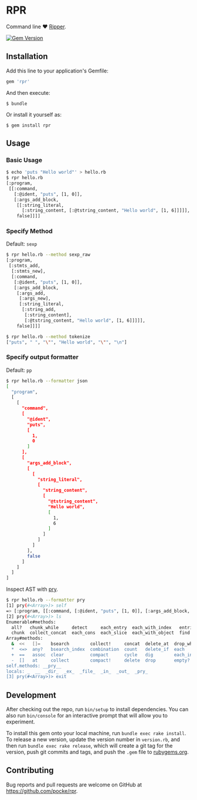 # RPR

Command line :heart: [Ripper](http://ruby-doc.org/stdlib-2.3.0/libdoc/ripper/rdoc/Ripper.html).

[![Gem Version](https://badge.fury.io/rb/rpr.svg)](https://badge.fury.io/rb/rpr)

## Installation

Add this line to your application's Gemfile:

```ruby
gem 'rpr'
```

And then execute:

    $ bundle

Or install it yourself as:

    $ gem install rpr

## Usage

### Basic Usage

```sh
$ echo 'puts "Hello world"' > hello.rb
$ rpr hello.rb
[:program,
 [[:command,
   [:@ident, "puts", [1, 0]],
   [:args_add_block,
    [[:string_literal,
      [:string_content, [:@tstring_content, "Hello world", [1, 6]]]]],
    false]]]]
```

### Specify Method

Default: `sexp`

```sh
$ rpr hello.rb --method sexp_raw
[:program,
 [:stmts_add,
  [:stmts_new],
  [:command,
   [:@ident, "puts", [1, 0]],
   [:args_add_block,
    [:args_add,
     [:args_new],
     [:string_literal,
      [:string_add,
       [:string_content],
       [:@tstring_content, "Hello world", [1, 6]]]]],
    false]]]]
```

```sh
$ rpr hello.rb --method tokenize
["puts", " ", "\"", "Hello world", "\"", "\n"]
```

### Specify output formatter

Default: `pp`

```sh
$ rpr hello.rb --formatter json
[
  "program",
  [
    [
      "command",
      [
        "@ident",
        "puts",
        [
          1,
          0
        ]
      ],
      [
        "args_add_block",
        [
          [
            "string_literal",
            [
              "string_content",
              [
                "@tstring_content",
                "Hello world",
                [
                  1,
                  6
                ]
              ]
            ]
          ]
        ],
        false
      ]
    ]
  ]
]
```

Inspect AST with [pry](https://github.com/pry/pry).

```sh
$ rpr hello.rb --formatter pry
[1] pry(#<Array>)> self
=> [:program, [[:command, [:@ident, "puts", [1, 0]], [:args_add_block, [[:string_literal, [:string_content, [:@tstring_content, "Hello world", [1, 6]]]]], false]]]]
[2] pry(#<Array>)> ls
Enumerable#methods:
  all?   chunk_while     detect     each_entry  each_with_index   entries  find_all  grep    group_by  lazy  max_by   min     minmax     none?  partition  slice_after   slice_when
  chunk  collect_concat  each_cons  each_slice  each_with_object  find     flat_map  grep_v  inject    max   member?  min_by  minmax_by  one?   reduce     slice_before  sort_by
Array#methods:
  &  <<   []=    bsearch        collect!     concat  delete_at  drop_while  eql?        first     hash      inspect  length  permutation         product  reject!               reverse       rotate   select!    shuffle!  sort      take_while  to_s       unshift
  *  <=>  any?   bsearch_index  combination  count   delete_if  each        fetch       flatten   include?  join     map     pop                 push     repeated_combination  reverse!      rotate!  shelljoin  size      sort!     to_a        transpose  values_at
  +  ==   assoc  clear          compact      cycle   dig        each_index  fill        flatten!  index     keep_if  map!    pretty_print        rassoc   repeated_permutation  reverse_each  sample   shift      slice     sort_by!  to_ary      uniq       zip
  -  []   at     collect        compact!     delete  drop       empty?      find_index  frozen?   insert    last     pack    pretty_print_cycle  reject   replace               rindex        select   shuffle    slice!    take      to_h        uniq!      |
self.methods: __pry__
locals: _  __  _dir_  _ex_  _file_  _in_  _out_  _pry_
[3] pry(#<Array>)> exit
```

## Development

After checking out the repo, run `bin/setup` to install dependencies. You can also run `bin/console` for an interactive prompt that will allow you to experiment.

To install this gem onto your local machine, run `bundle exec rake install`. To release a new version, update the version number in `version.rb`, and then run `bundle exec rake release`, which will create a git tag for the version, push git commits and tags, and push the `.gem` file to [rubygems.org](https://rubygems.org).

## Contributing

Bug reports and pull requests are welcome on GitHub at https://github.com/pocke/rpr.

